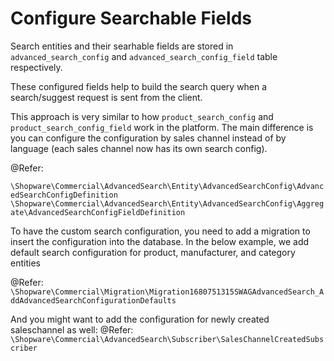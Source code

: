 # Configure Searchable Fields

Search entities and their searhable fields are stored in `advanced_search_config` and `advanced_search_config_field` table respectively.

These configured fields help to build the search query when a search/suggest request is sent from the client.

This approach is very similar to how `product_search_config` and `product_search_config_field` work in the platform. The main difference is you can configure the configuration by sales channel instead of by language (each sales channel now has its own search config).

@Refer:

`\Shopware\Commercial\AdvancedSearch\Entity\AdvancedSearchConfig\AdvancedSearchConfigDefinition`
`\Shopware\Commercial\AdvancedSearch\Entity\AdvancedSearchConfig\Aggregate\AdvancedSearchConfigFieldDefinition`

To have the custom search configuration, you need to add a migration to insert the configuration into the database. In the below example, we add default search configuration for product, manufacturer, and category entities

@Refer: `\Shopware\Commercial\Migration\Migration1680751315SWAGAdvancedSearch_AddAdvancedSearchConfigurationDefaults`

And you might want to add the configuration for newly created saleschannel as well:
@Refer: `\Shopware\Commercial\AdvancedSearch\Subscriber\SalesChannelCreatedSubscriber`
